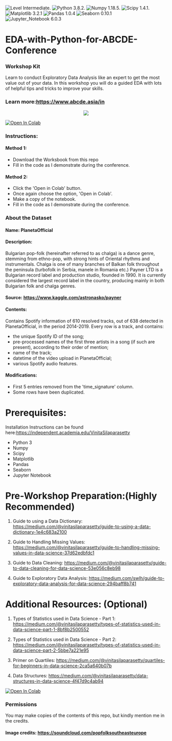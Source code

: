 ![Level Intermediate](https://img.shields.io/badge/Level-Intermediate-blue.svg?style=plastic). ![Python 3.8.2](https://img.shields.io/badge/Python-3.8.2-blue.svg?style=plastic). ![Numpy 1.18.5](https://img.shields.io/badge/Numpy-1.18.5-blue.svg?style=plastic). ![Scipy 1.4.1](https://img.shields.io/badge/Scipy-1.4.1-blue.svg?style=plastic). ![Matplotlib 3.2.1](https://img.shields.io/badge/Matplotlib-3.2.1-blue.svg?style=plastic)  ![Pandas 1.0.4](https://img.shields.io/badge/Pandas-1.0.4-blue.svg?style=plastic)  ![Seaborn 0.10.1](https://img.shields.io/badge/Seaborn-0.10.1-blue.svg?style=plastic)  ![Jupyter_Notebook 6.0.3](https://img.shields.io/badge/Jupyter_Notebook-6.0.3-blue.svg?style=plastic)

# EDA-with-Python-for-ABCDE-Conference

### Workshop Kit

Learn to conduct Exploratory Data Analysis like an expert to get the most value out of your data. In this workshop you will do a guided EDA with lots of helpful tips and tricks to improve your skills.

### Learn more:https://www.abcde.asia/in

<p align="center">
  <img width="" height="" src="https://i4.sndcdn.com/avatars-000185307366-wqwbe1-t500x500.jpg">
</p>

[![Open In Colab](https://colab.research.google.com/assets/colab-badge.svg)](https://drive.google.com/file/d/1P52nmbRik1LwTG207PDLpjF3Z5QoAKJg/view?usp=sharing)

### Instructions:

#### Method 1:

* Download the Worksbook from this repo
* Fill in the code as I demonstrate during the conference.

#### Method 2:

* Click the 'Open in Colab' button.
* Once again choose the option, 'Open in Colab'.
* Make a copy of the notebook.
* Fill in the code as I demonstrate during the conference.

### About the Dataset

#### Name: PlanetaOfficial

#### Description: 
Bulgarian pop-folk (hereinafter referred to as chalga) is a dance genre, stemming from ethno-pop, with strong hints of Oriental rhythms and instrumentals. Chalga is one of many branches of Balkan folk throughout the peninsula (turbofolk in Serbia, manele in Romania etc.) Payner LTD is a Bulgarian record label and production studio, founded in 1990. It is currently considered the largest record label in the country, producing mainly in both Bulgarian folk and chalga genres. 

#### Source: https://www.kaggle.com/astronasko/payner

#### Contents:

Contains Spotify information of 610 resolved tracks, out of 638 detected in PlanetaOfficial, in the period 2014-2019. Every row is a track, and contains:

* the unique Spotify ID of the song;
* pre-processed names of the first three artists in a song (if such are present), according to their order of mention;
* name of the track;
* datetime of the video upload in PlanetaOfficial;
* various Spotify audio features.

#### Modifications: 

* First 5 entries removed from the 'time_signature' column.
* Some rows have been duplicated.

# Prerequisites:

Installation Instructions can be found here:https://independent.academia.edu/VinitaSilaparasetty

* Python 3  
* Numpy 
* Scipy
* Matplotlib
* Pandas
* Seaborn
* Jupyter Notebook

# Pre-Workshop Preparation:(Highly Recommended)

1) Guide to using a Data Dictionary: https://medium.com/@vinitasilaparasetty/guide-to-using-a-data-dictionary-1e4c683a2100

2) Guide to Handling Missing Values: https://medium.com/@vinitasilaparasetty/guide-to-handling-missing-values-in-data-science-37d62edbfdc1

3) Guide to Data Cleaning: https://medium.com/@vinitasilaparasetty/guide-to-data-cleaning-for-data-science-53e056c8eb98

4) Guide to Exploratory Data Analysis: https://medium.com/swlh/guide-to-exploratory-data-analysis-for-data-science-294baff8b741

# Additional Resources: (Optional)

1) Types of Statistics used in Data Science - Part 1: https://medium.com/@vinitasilaparasetty/types-of-statistics-used-in-data-science-part-1-8bf8b2500552

2) Types of Statistics used in Data Science - Part 2: https://medium.com/@vinitasilaparasetty/types-of-statistics-used-in-data-science-part-2-5bbe7a221e95

3) Primer on Quartiles: https://medium.com/@vinitasilaparasetty/quartiles-for-beginners-in-data-science-2ca5a640b07b

4) Data Structures: https://medium.com/@vinitasilaparasetty/data-structures-in-data-science-4f47d9c4ab94


[![Open In Colab](https://colab.research.google.com/assets/colab-badge.svg)](https://drive.google.com/file/d/1P52nmbRik1LwTG207PDLpjF3Z5QoAKJg/view?usp=sharing)

### Permissions

You may make copies of the contents of this repo, but kindly mention me in the credits.

#### Image credits: https://soundcloud.com/popfolksoutheasteurope
